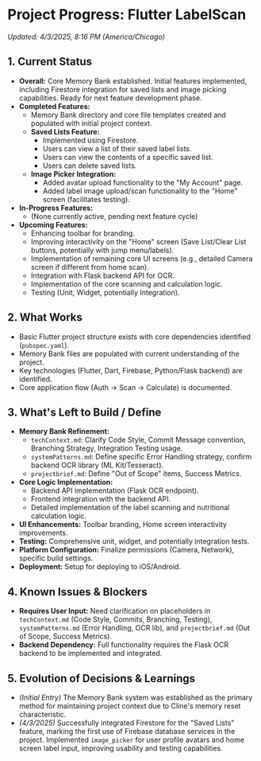 # Project Progress: Flutter LabelScan

*Updated: 4/3/2025, 8:16 PM (America/Chicago)*

## 1. Current Status

*   **Overall:** Core Memory Bank established. Initial features implemented, including Firestore integration for saved lists and image picking capabilities. Ready for next feature development phase.
*   **Completed Features:**
    *   Memory Bank directory and core file templates created and populated with initial project context.
    *   **Saved Lists Feature:**
        *   Implemented using Firestore.
        *   Users can view a list of their saved label lists.
        *   Users can view the contents of a specific saved list.
        *   Users can delete saved lists.
    *   **Image Picker Integration:**
        *   Added avatar upload functionality to the "My Account" page.
        *   Added label image upload/scan functionality to the "Home" screen (facilitates testing).
*   **In-Progress Features:**
    *   (None currently active, pending next feature cycle)
*   **Upcoming Features:**
    *   Enhancing toolbar for branding.
    *   Improving interactivity on the "Home" screen (Save List/Clear List buttons, potentially with jump menu/labels).
    *   Implementation of remaining core UI screens (e.g., detailed Camera screen if different from home scan).
    *   Integration with Flask backend API for OCR.
    *   Implementation of the core scanning and calculation logic.
    *   Testing (Unit, Widget, potentially Integration).

## 2. What Works

*   Basic Flutter project structure exists with core dependencies identified (`pubspec.yaml`).
*   Memory Bank files are populated with current understanding of the project.
*   Key technologies (Flutter, Dart, Firebase, Python/Flask backend) are identified.
*   Core application flow (Auth -> Scan -> Calculate) is documented.

## 3. What's Left to Build / Define

*   **Memory Bank Refinement:**
    *   `techContext.md`: Clarify Code Style, Commit Message convention, Branching Strategy, Integration Testing usage.
    *   `systemPatterns.md`: Define specific Error Handling strategy, confirm backend OCR library (ML Kit/Tesseract).
    *   `projectbrief.md`: Define "Out of Scope" items, Success Metrics.
*   **Core Logic Implementation:**
    *   Backend API implementation (Flask OCR endpoint).
    *   Frontend integration with the backend API.
    *   Detailed implementation of the label scanning and nutritional calculation logic.
*   **UI Enhancements:** Toolbar branding, Home screen interactivity improvements.
*   **Testing:** Comprehensive unit, widget, and potentially integration tests.
*   **Platform Configuration:** Finalize permissions (Camera, Network), specific build settings.
*   **Deployment:** Setup for deploying to iOS/Android.

## 4. Known Issues & Blockers

*   **Requires User Input:** Need clarification on placeholders in `techContext.md` (Code Style, Commits, Branching, Testing), `systemPatterns.md` (Error Handling, OCR lib), and `projectbrief.md` (Out of Scope, Success Metrics).
*   **Backend Dependency:** Full functionality requires the Flask OCR backend to be implemented and integrated.

## 5. Evolution of Decisions & Learnings

*   *(Initial Entry)* The Memory Bank system was established as the primary method for maintaining project context due to Cline's memory reset characteristic.
*   *(4/3/2025)* Successfully integrated Firestore for the "Saved Lists" feature, marking the first use of Firebase database services in the project. Implemented `image_picker` for user profile avatars and home screen label input, improving usability and testing capabilities.
